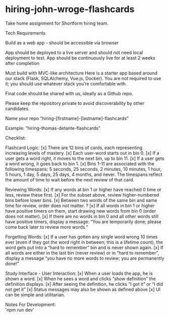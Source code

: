 # hiring-john-wroge-flashcards
Take home assignment for Shortform hiring team. 


Tech Requirements

Build as a web app - should be accessible via browser

App should be deployed to a live server and should not need local deployment to test. App should be continuously live for at least 2 weeks after completion

Must build with MVC-like architecture
Here is a starter app based around our stack (Flask, SQLAlchemy, Vue.js, Docker). You are not required to use it; you should use whatever stack you’re comfortable with.

Final code should be shared with us, ideally as a Github repo. 

Please keep the repository private to avoid discoverability by other candidates. 

Name your repo “hiring-[firstname]-[lastname]-flashcards”

Example: “hiring-thomas-detante-flashcards”

Checklist:

Flashcard Logic:
[x] There are 12 bins of cards, each representing increasing levels of mastery. 
[x] Each user-word starts out in bin 0.
[x] If a user gets a word right, it moves to the next bin, up to bin 11.
[x] If a user gets a word wrong, it goes back to bin 1.
[x] Bins 1-11 are associated with the following timespans:  5 seconds, 25 seconds, 2 minutes, 10 minutes, 1 hour, 5 hours, 1 day, 5 days, 25 days, 4 months, and never. The timespans reflect the amount of time to wait before the next review of that card.

Reviewing Words:
[x] If any words at bin 1 or higher have reached 0 time or less, review these first.
[x] For the subset above, review higher-numbered bins before lower bins.
[x] Between two words of the same bin and same time for review, order does not matter.
? [x] If all words in bin 1 or higher have positive timers on them, start drawing new words from bin 0 (order does not matter).
[x] If there are no words in bin 0 and all other words still have positive timers, display a message: “You are temporarily done; please come back later to review more words.”

Forgetting Words:
[x] If a user has gotten any single word wrong 10 times ever (even if they got the word right in between; this is a lifetime count), the word gets put into a “hard to remember” bin and is never shown again.
[x] If all words are either in the last bin (never review) or in “hard to remember”, display a message “you have no more words to review; you are permanently done!”

Study Interface - User Interaction:
[x] When a user loads the app, he is shown a word.
[x] When he sees a word and clicks “show definition” the definition displays.
[x] After seeing the definition, he clicks “I got it” or “I did not get it”
[x] Status messages may also be shown as defined above
[x] UI can be simple and utilitarian. 

Notes For Development:  
'npm run dev' 


